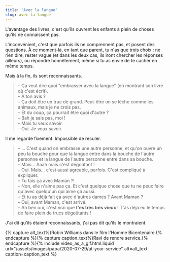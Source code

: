 ```yaml
---
title: 'Avec la langue'
slug: avec-la-langue
---
```


L'avantage des livres, c'est qu'ils ouvrent les enfants à plein de choses qu'ils
ne connaissent pas.

L'inconvénient, c'est que parfois ils ne comprennent pas, et posent des
questions. À ce moment-là, en tant que parent, tu n'as que trois choix : ne rien
dire, rester vague (et dans les deux cas, ils iront chercher les réponses
ailleurs), ou répondre honnêtement, même si tu as envie de te cacher en même
temps.

Mais à la fin, ils sont reconnaissants.

> – Ça veut dire quoi "embrasser avec la langue" (en montrant son livre où c'est
> écrit).  
> – À ton avis ?  
> – Ça doit être un truc de grand. Peut-être on se lèche comme les animaux, mais
> je ne crois pas.  
> – Et du coup, ça pourrait être quoi d'autre ?  
> – Bah je sais pas, moi !  
> – Mais tu veux savoir.  
> – Oui. Je veux savoir.

Il me regarde fixement. Impossible de reculer.

> – … C'est quand on embrasse une autre personne, et qu'on ouvre un peu la
> bouche pour que la langue entre dans la bouche de l'autre personne et la
> langue de l'autre personne entre dans sa bouche.  
> – Mais… Aaah mais c'est dégoûtant !  
> – Oui. Mais… c'est aussi agréable, parfois. C'est compliqué à expliquer.  
> – Tu fais ça avec Maman ?!  
> – Non, elle n'aime pas ça. Et c'est quelque chose que tu ne peux faire qu'avec
> quelqu'un qui aime ça aussi.  
> – Et tu as déjà fait ça avec d'autres dames ? Avant Maman ?  
> – Oui, avant Maman, c'est arrivé.  
> – Ah ben oui, c'est vrai que **t'es très très vieux** ! T'as déjà eu le temps
> de faire plein de trucs dégoûtants !

J'ai dit qu'ils étaient reconnaissants, j'ai pas dit qu'ils le montraient.

{% capture alt_text%}Robin Williams dans le film l'Homme
Bicentenaire.{% endcapture %}{% capture caption_text%}Ravi de rendre
service.{% endcapture %}{% include video_as_a_gif.html.liquid
url="/assets/images/papa/2020-07-29/at-your-service"
alt=alt_text
caption=caption_text
%}
